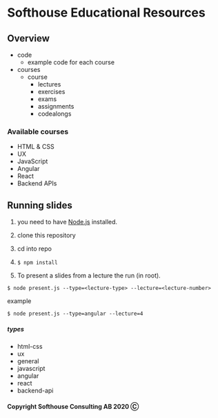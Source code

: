 # Softhouse Educational Resources

## Overview

* code
  * example code for each course
* courses
   * course
      * lectures
      * exercises
      * exams
      * assignments
      * codealongs

### Available courses

* HTML & CSS
* UX
* JavaScript
* Angular
* React
* Backend APIs

## Running slides

1. you need to have [Node.js](https://nodejs.org/en/) installed.

1. clone this repository

1. cd into repo

1. ```$ npm install```

1. To present a slides from a lecture the run (in root).
```
$ node present.js --type=<lecture-type> --lecture=<lecture-number>
```

example

```
$ node present.js --type=angular --lecture=4
```

##### types

* html-css
* ux
* general
* javascript
* angular
* react
* backend-api

#### Copyright Softhouse Consulting AB 2020 Ⓒ
